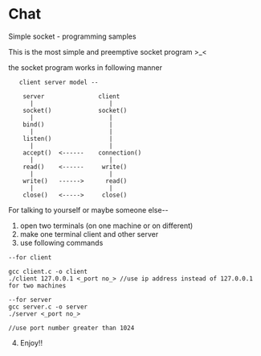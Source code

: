 # Chat
Simple socket - programming samples

This is the most simple and preemptive socket program >_<


  the socket program works in following manner
  
       client server model -- 

        server               client
          |                     |
        socket()             socket()
          |                     |
        bind()                  |
          |                     |    
        listen()                |    
          |                     |  
        accept()  <------    connection()
          |                     |
        read()    <------     write()
          |                     |
        write()   ------>      read()
          |                     |
        close()   <----->     close()



For talking to yourself or maybe someone else--
  1. open two terminals (on one machine or on different)
  2. make one terminal client and other server
  3. use following commands
  
    --for client
    
    gcc client.c -o client 
    ./client 127.0.0.1 <_port no_> //use ip address instead of 127.0.0.1 for two machines
    
    --for server
    gcc server.c -o server
    ./server <_port no_>
    
    //use port number greater than 1024
   4. Enjoy!!
    
